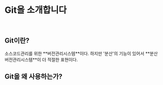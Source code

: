 <h1>Git을 소개합니다</h1>
<br>
<h2>Git이란?</h2>
    
<p>소스코드관리를 위한 **버전관리시스템**이다.
하지만 '분산'의 기능이 있어서 **분산버전관리시스템**이 더 적절한 표현이다.</p>

<h2>Git을 왜 사용하는가?</h2>
<p></p>
